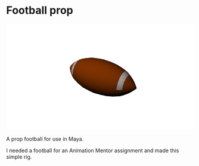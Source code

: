 # Football prop

![American football: brown with white stripes](football.png)

A prop football for use in Maya.

I needed a football for an Animation Mentor assignment and made this simple rig.
